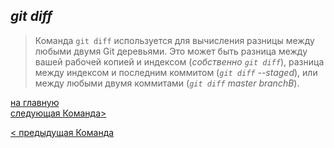 ## ***git diff***

> Команда `git diff` используется для вычисления разницы между любыми двумя Git деревьями. Это может быть разница между вашей рабочей копией и индексом (*собственно `git diff`*), разница между индексом и последним коммитом (*`git diff` --staged*), или между любыми двумя коммитами (*`git diff` master branchB*).


[на главную](/readmemur.md)                 
[следующая Команда>](/4commit.md)

[< предыдущая Команда](/2status.md)
